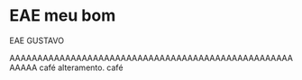 # EAE meu bom
EAE GUSTAVO

AAAAAAAAAAAAAAAAAAAAAAAAAAAAAAAAAAAAAAAAAAAAAAAAAAAAAAAA
café
alteramento.
café